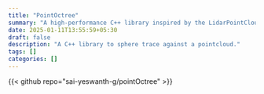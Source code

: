 ```yaml
---
title: "PointOctree"
summary: "A high-performance C++ library inspired by the LidarPointCloud plugin in Unreal Engine. This library provides efficient SphereCasting (Single and Batched), Bounding Box and Bounding Sphere queries."
date: 2025-01-11T13:55:59+05:30
draft: false
description: "A C++ library to sphere trace against a pointcloud."
tags: []
categories: []
---
```


{{< github repo="sai-yeswanth-g/pointOctree" >}}
